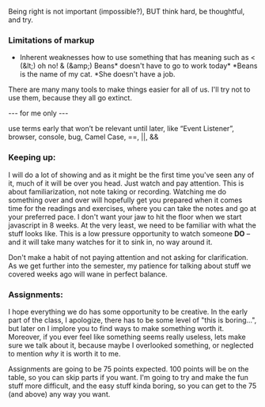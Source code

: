 
Being right is not important (impossible?), BUT
  think hard, be thoughtful, and try.


### Limitations of markup

* Inherent weaknesses how to use something that has meaning such as &lt; (&amp;lt;) oh no! &amp; (&amp;amp;) Beans* doesn't have to go to work today*  *Beans is the name of my cat. *She doesn't have a job.

There are many many tools to make things easier for all of us. I'll try not to use them, because they all go extinct.

--- for me only ---

use terms early that won’t be relevant until later, like “Event Listener”, browser, console, bug, Camel Case, ==, ||, &&



### Keeping up:
I will do a lot of showing and as it might be the first time you've seen any of it, much of it will be over you head. Just watch and pay attention. This is about familiarization, not note taking or recording. Watching me do something over and over will hopefully get you prepared when it comes time for the readings and exercises, where you can take the notes and go at your preferred pace. I don't want your jaw to hit the floor when we start javascript in 8 weeks. At the very least, we need to be familiar with what the stuff looks like. This is a low pressure opportunity to watch someone **DO** – and it will take many watches for it to sink in, no way around it.

Don't make a habit of not paying attention and not asking for clarification. As we get further into the semester, my patience for talking about stuff we covered weeks ago will wane in perfect balance.



### Assignments:

I hope everything we do has some opportunity to be creative. In the early part of the class, I apologize, there has to be some level of "this is boring...", but later on I implore you to find ways to make something worth it. Moreover, if you ever feel like something seems really useless, lets make sure we talk about it, because maybe I overlooked something, or neglected to mention *why* it is worth it to me.

Assignments are going to be 75 points expected. 100 points will be on the table, so you can skip parts if you want. I'm going to try and make the fun stuff more difficult, and the easy stuff kinda boring, so you can get to the 75 (and above) any way you want.

